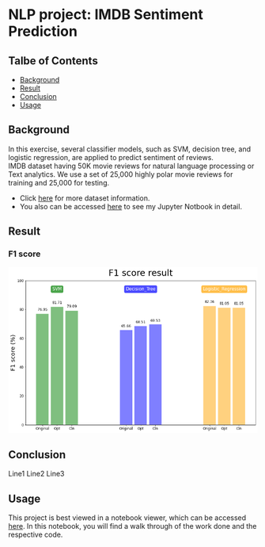 # NLP project: IMDB Sentiment Prediction

## Talbe of Contents
* [Background](#Background)
* [Result](#Result)
* [Conclusion](#Conclusion)
* [Usage](#Usage)

## Background
In this exercise, several classifier models, such as SVM, decision tree, and logistic regression, are applied to predict sentiment of reviews.<br/>IMDB dataset having 50K movie reviews for natural language processing or Text analytics. We use a set of 25,000 highly polar movie reviews for training and 25,000 for testing.
* Click [here](https://ai.stanford.edu/~amaas/data/sentiment/) for more dataset information.
* You also can be accessed [here](https://nbviewer.org/github/huihuang751/NLP_project-IMDB_Sentiment_Prediction/blob/main/IDMB_sentiment_prediction.ipynb) to see my Jupyter Notbook in detail.

## Result

### F1 score
![](/images/Score.png)

## Conclusion
Line1
Line2
Line3

## Usage
This project is best viewed in a notebook viewer, which can be accessed [here](https://nbviewer.org/github/huihuang751/NLP_project-IMDB_Sentiment_Prediction/blob/main/IDMB_sentiment_prediction.ipynb). In this notebook, you will find a walk through of the work done and the respective code.

